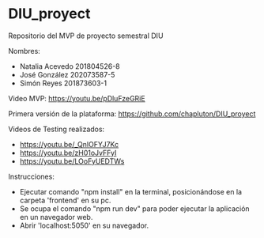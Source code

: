 # DIU_proyect
Repositorio del MVP de proyecto semestral DIU

Nombres:
  - Natalia Acevedo 201804526-8
  - José González 202073587-5
  - Simón Reyes 201873603-1

Video MVP: https://youtu.be/pDluFzeGRiE

Primera versión de la plataforma: https://github.com/chapluton/DIU_proyect

Videos de Testing realizados:
  - https://youtu.be/_QnlOFYJ7Kc
  - https://youtu.be/zH01oJvFFyI
  - https://youtu.be/LOoFyUEDTWs
    
Instrucciones:
  - Ejecutar comando "npm install" en la terminal, posicionándose en la carpeta 'frontend' en su pc.
  - Se ocupa el comando "npm run dev" para poder ejecutar la aplicación en un navegador web.
  - Abrir 'localhost:5050' en su navegador.
  
